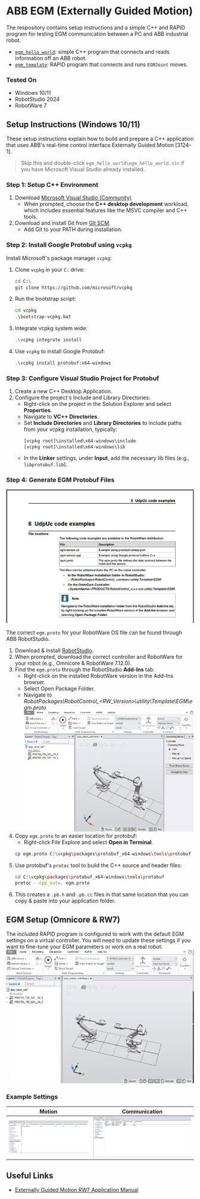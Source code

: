 # ABB EGM (Externally Guided Motion)
The respository contains setup instructions and a simple C++ and RAPID program for testing EGM communication between a PC and ABB industrial robot.
- [`egm_hello_world`](https://github.com/madelinegannon/abb_egm/tree/main/egm_hello_world): simple C++ program that connects and reads information off an ABB robot.
- [`egm_template`](https://github.com/madelinegannon/abb_egm/tree/main/egm_template): RAPID program that connects and runs `EGMJoint` moves.

### Tested On
- Windows 10/11
- RobotStudio 2024
- RobotWare 7

  
## Setup Instructions (Windows 10/11)
These setup instructions explain how to build and prepare a C++ application that uses ABB's real-time control interface Externally Guided Motion [3124-1].
> Skip this and double-click `egm_hello_world\egm_hello_world.sln` if you have Microsoft Visual Studio already installed.

### Step 1: Setup C++ Environment
1. Download [Microsoft Visual Studio (Community)](https://visualstudio.microsoft.com/downloads/)
   - When prompted, choose the **C++ desktop development** workload, which includes essential features like the MSVC compiler and C++ tools.
2. Download and install Git from [Git SCM](https://git-scm.com/download/win).
   - Add Git to your PATH during installation.

### Step 2: Install Google Protobuf using `vcpkg`
Install Microsoft's package manager `vcpkg`:
1. Clone `vcpkg` in your `C:` drive:
     ```bash
     cd C:\
     git clone https://github.com/microsoft/vcpkg
     ```
2. Run the bootstrap script:
     ```bash
     cd vcpkg
     .\bootstrap-vcpkg.bat
     ```
3. Integrate vcpkg system wide:
     ```bash
     .\vcpkg integrate install
     ```
4. Use `vcpkg` to install Google Protobuf:
     ```bash
     .\vcpkg install protobuf:x64-windows
     ```
### Step 3: Configure Visual Studio Project for Protobuf
1. Create a new C++ Desktop Application.
2. Configure the project's Include and Library Directories:
   - Right-click on the project in the Solution Explorer and select **Properties**.
   - Navigate to **VC++ Directories**.
   - Set **Include Directories** and **Library Directories** to include paths from your vcpkg installation, typically:
     ```
     [vcpkg root]\installed\x64-windows\include
     [vcpkg root]\installed\x64-windows\lib
     ```
   - In the **Linker** settings, under **Input**, add the necessary lib files (e.g., `libprotobuf.lib`).

### Step 4: Generate EGM Protobuf Files

![Reference Manual](https://github.com/madelinegannon/abb_egm_hello_world/blob/main/assets/egm_proto_file_location.png)

The correct `egm.proto` for your RobotWare OS file can be found through ABB RobotStudio.
1. Download & Install [RobotStudio](https://new.abb.com/products/robotics/robotstudio/downloads).
2. When prompted, download the correct controller and RobotWare for your robot (e.g., Omnicore & RobotWare 7.12.0).
3. Find the `egm.proto` through the RobotStudio **Add-Ins** tab:
    - Right-click on the installed RobotWare version in the Add-Ins browser.
    - Select Open Package Folder.
    - Navigate to *RobotPackages\RobotControl_<RW_Version>\utility\Template\EGM\egm.proto*
![](https://github.com/madelinegannon/abb_egm_hello_world/blob/main/assets/egm_proto_file_location.gif)   
4. Copy `egm.proto` to an easier location for protobuf:
    - Right-click File Explore and select **Open in Terminal**.
     ```bash
     cp egm.proto C:\vcpkg\packages\protobuf_x64-windows\tools\protobuf
     ```
5. Use protobuf's `protoc` tool to build the C++ source and header files:
      ```bash
      cd C:\vcpkg\packages\protobuf_x64-windows\tools\protobuf
      protoc --cpp_out=. egm.proto
      ```
6. This creates a `.pb.h` and `.pb.cc` files in that same location that you can copy & paste into your application folder.

## EGM Setup (Omnicore & RW7)
The included RAPID program is configured to work with the default EGM settings on a virtual controller. You will need to update these settings if you want to fine-tune your EGM parameters or work on a real robot.
![](https://github.com/madelinegannon/abb_egm_hello_world/blob/main/assets/egm_config_settings.gif)

### Example Settings
| Motion | Communication| 
| :---------: | :------: |
| ![](https://github.com/madelinegannon/abb_egm_hello_world/blob/main/assets/egm_config_settings_motion.png) | ![](https://github.com/madelinegannon/abb_egm_hello_world/blob/main/assets/egm_config_settings_communication.png) |


## Useful Links
- [Externally Guided Motion RW7 Application Manual](https://github.com/madelinegannon/abb_egm_hello_world/blob/main/assets/3HAC073318%20AM%20Externally%20Guided%20Motion%20RW7-en.pdf)

